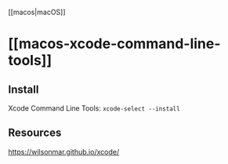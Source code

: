 [[macos|macOS]]

# [[macos-xcode-command-line-tools]]

## Install

Xcode Command Line Tools: `xcode-select --install`

## Resources 

https://wilsonmar.github.io/xcode/